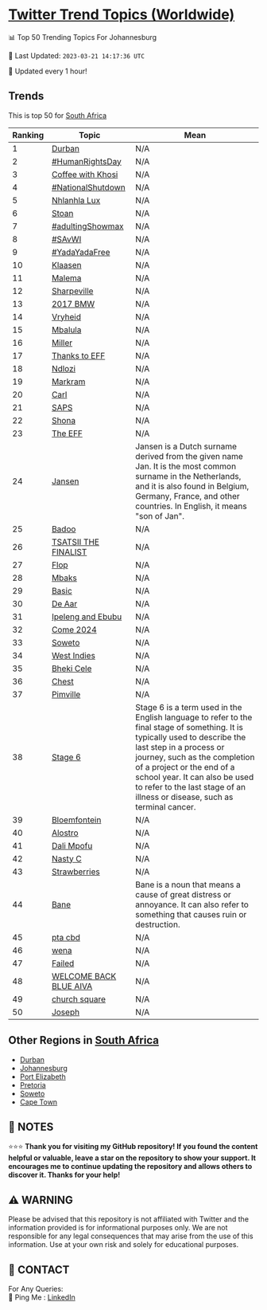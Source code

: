 [Twitter Trend Topics (Worldwide)](https://github.com/ErcinDedeoglu/Twitter-Trend-Topics)
==========


📊 Top 50 Trending Topics For Johannesburg

📆 Last Updated: `2023-03-21 14:17:36 UTC`

🔧 Updated every 1 hour!


## Trends

This is top 50 for [South Africa](</South Africa>)

| Ranking | Topic | Mean |
| ------- | ------------ | ------------ |
| 1 | [Durban](http://twitter.com/search?q=Durban) | N/A |
| 2 | [#HumanRightsDay](http://twitter.com/search?q=%23HumanRightsDay) | N/A |
| 3 | [Coffee with Khosi](http://twitter.com/search?q=Coffee+with+Khosi) | N/A |
| 4 | [#NationalShutdown](http://twitter.com/search?q=%23NationalShutdown) | N/A |
| 5 | [Nhlanhla Lux](http://twitter.com/search?q=Nhlanhla+Lux) | N/A |
| 6 | [Stoan](http://twitter.com/search?q=Stoan) | N/A |
| 7 | [#adultingShowmax](http://twitter.com/search?q=%23adultingShowmax) | N/A |
| 8 | [#SAvWI](http://twitter.com/search?q=%23SAvWI) | N/A |
| 9 | [#YadaYadaFree](http://twitter.com/search?q=%23YadaYadaFree) | N/A |
| 10 | [Klaasen](http://twitter.com/search?q=Klaasen) | N/A |
| 11 | [Malema](http://twitter.com/search?q=Malema) | N/A |
| 12 | [Sharpeville](http://twitter.com/search?q=Sharpeville) | N/A |
| 13 | [2017 BMW](http://twitter.com/search?q=2017+BMW) | N/A |
| 14 | [Vryheid](http://twitter.com/search?q=Vryheid) | N/A |
| 15 | [Mbalula](http://twitter.com/search?q=Mbalula) | N/A |
| 16 | [Miller](http://twitter.com/search?q=Miller) | N/A |
| 17 | [Thanks to EFF](http://twitter.com/search?q=Thanks+to+EFF) | N/A |
| 18 | [Ndlozi](http://twitter.com/search?q=Ndlozi) | N/A |
| 19 | [Markram](http://twitter.com/search?q=Markram) | N/A |
| 20 | [Carl](http://twitter.com/search?q=Carl) | N/A |
| 21 | [SAPS](http://twitter.com/search?q=SAPS) | N/A |
| 22 | [Shona](http://twitter.com/search?q=Shona) | N/A |
| 23 | [The EFF](http://twitter.com/search?q=The+EFF) | N/A |
| 24 | [Jansen](http://twitter.com/search?q=Jansen) | Jansen is a Dutch surname derived from the given name Jan. It is the most common surname in the Netherlands, and it is also found in Belgium, Germany, France, and other countries. In English, it means "son of Jan". |
| 25 | [Badoo](http://twitter.com/search?q=Badoo) | N/A |
| 26 | [TSATSII THE FINALIST](http://twitter.com/search?q=TSATSII+THE+FINALIST) | N/A |
| 27 | [Flop](http://twitter.com/search?q=Flop) | N/A |
| 28 | [Mbaks](http://twitter.com/search?q=Mbaks) | N/A |
| 29 | [Basic](http://twitter.com/search?q=Basic) | N/A |
| 30 | [De Aar](http://twitter.com/search?q=De+Aar) | N/A |
| 31 | [Ipeleng and Ebubu](http://twitter.com/search?q=Ipeleng+and+Ebubu) | N/A |
| 32 | [Come 2024](http://twitter.com/search?q=Come+2024) | N/A |
| 33 | [Soweto](http://twitter.com/search?q=Soweto) | N/A |
| 34 | [West Indies](http://twitter.com/search?q=West+Indies) | N/A |
| 35 | [Bheki Cele](http://twitter.com/search?q=Bheki+Cele) | N/A |
| 36 | [Chest](http://twitter.com/search?q=Chest) | N/A |
| 37 | [Pimville](http://twitter.com/search?q=Pimville) | N/A |
| 38 | [Stage 6](http://twitter.com/search?q=Stage+6) | Stage 6 is a term used in the English language to refer to the final stage of something. It is typically used to describe the last step in a process or journey, such as the completion of a project or the end of a school year. It can also be used to refer to the last stage of an illness or disease, such as terminal cancer. |
| 39 | [Bloemfontein](http://twitter.com/search?q=Bloemfontein) | N/A |
| 40 | [Alostro](http://twitter.com/search?q=Alostro) | N/A |
| 41 | [Dali Mpofu](http://twitter.com/search?q=Dali+Mpofu) | N/A |
| 42 | [Nasty C](http://twitter.com/search?q=Nasty+C) | N/A |
| 43 | [Strawberries](http://twitter.com/search?q=Strawberries) | N/A |
| 44 | [Bane](http://twitter.com/search?q=Bane) | Bane is a noun that means a cause of great distress or annoyance. It can also refer to something that causes ruin or destruction. |
| 45 | [pta cbd](http://twitter.com/search?q=pta+cbd) | N/A |
| 46 | [wena](http://twitter.com/search?q=wena) | N/A |
| 47 | [Failed](http://twitter.com/search?q=Failed) | N/A |
| 48 | [WELCOME BACK BLUE AIVA](http://twitter.com/search?q=WELCOME+BACK+BLUE+AIVA) | N/A |
| 49 | [church square](http://twitter.com/search?q=church+square) | N/A |
| 50 | [Joseph](http://twitter.com/search?q=Joseph) | N/A |



## Other Regions in [South Africa](</South Africa>)

* [Durban](</South Africa/Durban.md>)
* [Johannesburg](</South Africa/Johannesburg.md>)
* [Port Elizabeth](</South Africa/Port Elizabeth.md>)
* [Pretoria](</South Africa/Pretoria.md>)
* [Soweto](</South Africa/Soweto.md>)
* [Cape Town](</South Africa/Cape Town.md>)



## 📝 NOTES

⭐⭐⭐ **Thank you for visiting my GitHub repository! If you found the content helpful or valuable, leave a star on the repository to show your support. It encourages me to continue updating the repository and allows others to discover it. Thanks for your help!**


## ⚠️ WARNING

Please be advised that this repository is not affiliated with Twitter and the information provided is for informational purposes only. We are not responsible for any legal consequences that may arise from the use of this information. Use at your own risk and solely for educational purposes.


## 📨 CONTACT

 For Any Queries:  
            🏓 Ping Me : [LinkedIn](https://www.linkedin.com/in/ercindedeoglu/)
